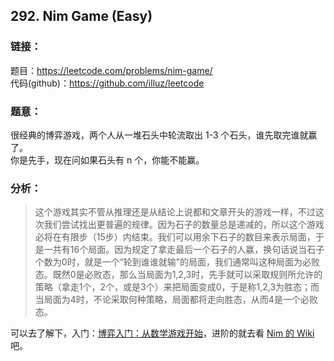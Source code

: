 ## 292. Nim Game (Easy)

### **链接**：
题目：https://leetcode.com/problems/nim-game/  
代码(github)：https://github.com/illuz/leetcode

### **题意**：
很经典的博弈游戏，两个人从一堆石头中轮流取出 1-3 个石头，谁先取完谁就赢了。  
你是先手，现在问如果石头有 n 个，你能不能赢。

### **分析**：

> 这个游戏其实不管从推理还是从结论上说都和文章开头的游戏一样，不过这次我们尝试找出更普遍的规律。因为石子的数量总是递减的，所以这个游戏必将在有限步（15步）内结束。我们可以用余下石子的数目来表示局面，于是一共有16个局面。因为规定了拿走最后一个石子的人赢，换句话说当石子个数为0时，就是一个“轮到谁谁就输”的局面，我们通常叫这种局面为必败态。既然0是必败态，那么当局面为1,2,3时，先手就可以采取规则所允许的策略（拿走1个，2个，或是3个）来把局面变成0，于是称1,2,3为胜态；而当局面为4时，不论采取何种策略，局面都将走向胜态，从而4是一个必败态。

可以去了解下，入门：[博弈入门：从数学游戏开始](http://www.guokr.com/article/500/)，进阶的就去看 [Nim 的 Wiki](https://en.wikipedia.org/wiki/Nim) 吧。


